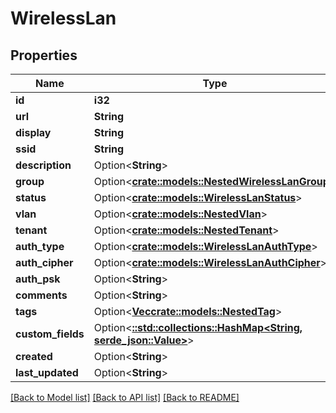 # WirelessLan

## Properties

Name | Type | Description | Notes
------------ | ------------- | ------------- | -------------
**id** | **i32** |  | [readonly]
**url** | **String** |  | [readonly]
**display** | **String** |  | [readonly]
**ssid** | **String** |  | 
**description** | Option<**String**> |  | [optional]
**group** | Option<[**crate::models::NestedWirelessLanGroup**](NestedWirelessLANGroup.md)> |  | [optional]
**status** | Option<[**crate::models::WirelessLanStatus**](WirelessLAN_status.md)> |  | [optional]
**vlan** | Option<[**crate::models::NestedVlan**](NestedVLAN.md)> |  | [optional]
**tenant** | Option<[**crate::models::NestedTenant**](NestedTenant.md)> |  | [optional]
**auth_type** | Option<[**crate::models::WirelessLanAuthType**](WirelessLAN_auth_type.md)> |  | [optional]
**auth_cipher** | Option<[**crate::models::WirelessLanAuthCipher**](WirelessLAN_auth_cipher.md)> |  | [optional]
**auth_psk** | Option<**String**> |  | [optional]
**comments** | Option<**String**> |  | [optional]
**tags** | Option<[**Vec<crate::models::NestedTag>**](NestedTag.md)> |  | [optional]
**custom_fields** | Option<[**::std::collections::HashMap<String, serde_json::Value>**](serde_json::Value.md)> |  | [optional]
**created** | Option<**String**> |  | [readonly]
**last_updated** | Option<**String**> |  | [readonly]

[[Back to Model list]](../README.md#documentation-for-models) [[Back to API list]](../README.md#documentation-for-api-endpoints) [[Back to README]](../README.md)


